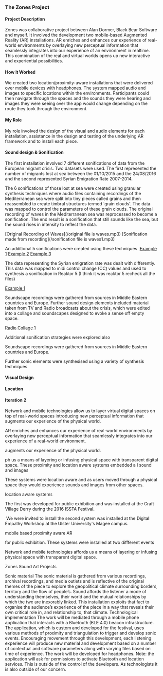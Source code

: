 ### The Zones Project

#### Project Description
Zones was collaborative project between Alan Dormer, Black Bear Software and myself.
It involved the development two mobile-based Augmented Reality (AR) installations. AR enriches and enhances our experience of real-world environments by overlaying new perceptual information that seamlessly integrates into our experience of an environment in realtime. This combination of the real and virtual worlds opens up new interactive and experiential possibilities.

#### How it Worked
We created two location/proximity-aware installations that were delivered over mobile devices with headphones. The system mapped audio and images to specific locations within the environments. Participants could then navigate through the spaces and the sounds they were hearing and images they were seeing over the app would change depending on the route they took through the environment.  

#### My Role
My role involved the design of the visual and audio elements for each installation, assistance in the design and testing of the underlying AR framework and to install each piece.

#### Sound design & Sonification
The first installation involved 7 different sonifications of data from the European migrant crisis. Two datasets were used. The first represented the number of migrants lost at sea between the 01/10/2015 and the 24/08/2016 and the second represented Syrian Emigration Rate 2007-2014.

The 6 sonifications of those lost at sea were created using granular synthesis techniques where audio files containing recordings of the Mediterranean sea were split into tiny pieces called grains and then reassembled to create timbral structures termed 'grain clouds'. The data was mapped to control the parameters of these grain clouds. The original recording of waves in the Mediterranean sea was  reprocessed to become a sonification. The end result is a sonification that still sounds like the sea, but the sound rises in intensity to reflect the data.

[Original Recording of Waves](/original file is waves.mp3)
[Sonification made from recording](/sonification file is waves1.mp3)

An additional 5 sonifications were created using these techniques.
[Example 1](/MedSon1.mp3)
[Example 2](/MedSon3.mp3)
[Example 3](/MedSon5.mp3)

The data representing the Syrian emigration rate was dealt with differently. This data was mapped to midi control change (CC) values and used to synthesis a sonification in Reaktor 5 (I think it was reaktor 5 recheck all the files)

[Example 1](/OtherSon.mp3)

Soundscape recordings were gathered from sources in Middle Eastern countries and Europe. Further sound design elements included material taken from TV and Radio broadcasts about the crisis, which were edited into a collage and soundscapes designed to evoke a sense off empty space.

[Radio Collage 1](/Radio1.mp3)


Additional sonification strategies were explored also


Soundscape recordings were gathered from sources in Middle Eastern countries and Europe.

Further sonic elements were synthesised using a variety of synthesis techniques.




#### Visual Design

#### Location

#### Iteration 2

Network and mobile technologies allow us to layer virtual digital spaces on top of real-world spaces introducing new perceptual information that augments our experience of the physical world.

AR enriches and enhances our experience of real-world environments by overlaying new perceptual information that seamlessly integrates into our experience of a real-world environment.


augments our experience of the physical world.






 ph us a means of layering or infusing physical space with transparent digital space.
These proximity and location aware systems embedded a l sound and images

These systems were location aware and as users moved through a physical space they would experience sounds and images from other spaces.

location aware systems


The first was developed for public exhibition and was installed at the Craft Village Derry during the 2016 ISSTA Festival.

<IMAGE>
<link>
 We were invited to install the second system was installed at the Digital Empathy Workshop at the Ulster University's Magee campus.

<IMAGE>
<link>

mobile based proximity aware AR



 for public exhibition. These systems were installed at two diffferent events

Network and mobile technologies affords us a means of layering or infusing physical space with transparent digital space.




Zones Sound Art Projects


Sonic material
The sonic material is gathered from various recordings, archival recordings, and media outlets and is reflective of the original themes of the piece to explore the geopolitical climate surrounding borders, territory and the flow of people’s. Sound affords the listener a mode of understanding themselves, their world and the mutual relationships by which the two are inexorably linked. This installation exploits that fact to organise the audience’s experience of the piece in a way that reveals their own critical role in, and relationship to, that climate.
Technological implementation
The work will be mediated through a mobile phone application that interacts with a Bluetooth (BLE 4.0) beacon infrastructure. The application, which is
custom and developed for the festival, uses various methods of proximity and triangulation to trigger and develop sonic events. Encouraging movement through this development, each listening experience will produce new material and development based on a number of contextual and software parameters along with varying files based on time of experience. The work will be developed for headphones.
Note: the application will ask for permissions to activate Bluetooth and location services. This is outside of the control of the developers. As technologists it is also outside of our concern.
